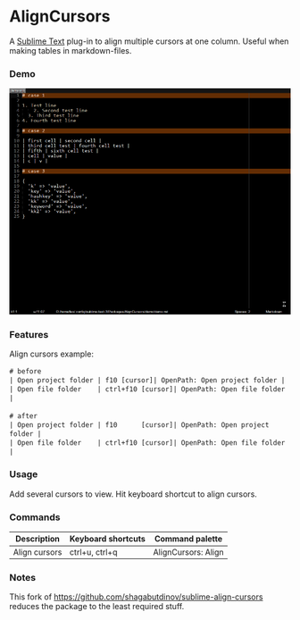 # AlignCursors

A [Sublime Text](http://www.sublimetext.com) plug-in to align multiple cursors at one column. Useful when making tables in markdown-files.


### Demo

![Demo](https://github.com/shagabutdinov/sublime-enhanced-demos/raw/master/align_cursors.gif "Demo")


### Features

Align cursors example:

```
# before
| Open project folder | f10 [cursor]| OpenPath: Open project folder |
| Open file folder    | ctrl+f10 [cursor]| OpenPath: Open file folder    |

# after
| Open project folder | f10      [cursor]| OpenPath: Open project folder |
| Open file folder    | ctrl+f10 [cursor]| OpenPath: Open file folder    |
```


### Usage

Add several cursors to view. Hit keyboard shortcut to align cursors.


### Commands

| Description   | Keyboard shortcuts | Command palette     |
|---------------|--------------------|---------------------|
| Align cursors | ctrl+u, ctrl+q     | AlignCursors: Align |


### Notes

This fork of https://github.com/shagabutdinov/sublime-align-cursors reduces the package to the least required stuff.
